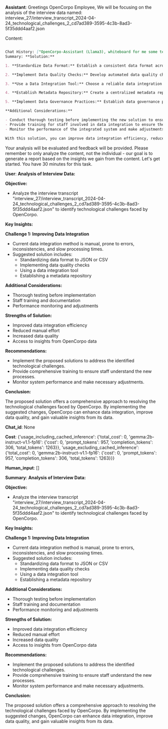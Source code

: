 **Assistant**: Greetings OpenCorpo Employee, We will be focusing on the analysis of the interview data named: interview_27/interview_transcript_2024-04-24_technological_challenges_2_cd7ad389-3595-4c3b-8ad3-5f35ddd4aaf2.json 


 Content: 

 ```md

 Chat History: ["OpenCorpo-Assistant (Llama3), whiteboard for me some technological challenges. Propose a solution for OpenCorpo specific solutions. I will evaluate your answers and give my feedback, then propose a problem to you. You will answer and I will evaluate. Let's now begin. You have 30 minutes.", "Sounds great! I'm ready to assist you with technological challenges related to OpenCorpo. I have 30 minutes to provide solutions.\n\nPlease feel free to share the specific challenges you'd like help with, and I'll do my best to offer insightful and helpful suggestions.", "Excellent attitude!\n\nAlright, let's get started! Here's your first challenge:\n\n**Challenge 1: Improving Data Integration**\n\nOpenCorpo has multiple data sources from various departments within the organization. Currently, data integration is done manually through spreadsheets, which leads to errors, inconsistencies, and slow processing times.\n\nPropose a solution to improve data integration, ensuring seamless data flow across different departments, reducing manual effort, and increasing accuracy.\n\nYou have 30 minutes!", "**Solution:**\n\n1. **Standardize Data Format:** Establish a consistent data format across all sources, including JSON or CSV. This will allow for automated data extraction and integration.\n\n2. **Implement Data Quality Checks:** Develop automated data quality checks to ensure data integrity, including checking for missing values, inconsistencies, and formatting errors.\n\n3. **Use a Data Integration Tool:** Choose a reliable data integration tool that supports OpenCorpo's data formats and allows for real-time data transfer. Consider tools like Apache Kafka, AWS Glue, or Microsoft Azure Data Lake Analytics.\n\n4. **Establish Metadata Repository:** Create a centralized metadata repository to store metadata about the data sources, transformations, and data quality checks. This metadata can be used by the data integration tool.\n\n5. **Implement Data Governance Practices:** Establish data governance practices to ensure data security, privacy, and compliance with regulations.\n\n**Additional Considerations:**\n\n- Conduct thorough testing before implementing the new solution to ensure accuracy and minimize downtime.\n- Provide training for staff involved in data integration to ensure they understand the new processes and tools.\n- Monitor the performance of the integrated system and make adjustments as needed.\n\nWith this solution, you can improve data integration efficiency, reduce manual effort, increase data quality, and gain insights from your OpenCorpo data."] 
 Summary: **Solution:**

1. **Standardize Data Format:** Establish a consistent data format across all sources, including JSON or CSV. This will allow for automated data extraction and integration.

2. **Implement Data Quality Checks:** Develop automated data quality checks to ensure data integrity, including checking for missing values, inconsistencies, and formatting errors.

3. **Use a Data Integration Tool:** Choose a reliable data integration tool that supports OpenCorpo's data formats and allows for real-time data transfer. Consider tools like Apache Kafka, AWS Glue, or Microsoft Azure Data Lake Analytics.

4. **Establish Metadata Repository:** Create a centralized metadata repository to store metadata about the data sources, transformations, and data quality checks. This metadata can be used by the data integration tool.

5. **Implement Data Governance Practices:** Establish data governance practices to ensure data security, privacy, and compliance with regulations.

**Additional Considerations:**

- Conduct thorough testing before implementing the new solution to ensure accuracy and minimize downtime.
- Provide training for staff involved in data integration to ensure they understand the new processes and tools.
- Monitor the performance of the integrated system and make adjustments as needed.

With this solution, you can improve data integration efficiency, reduce manual effort, increase data quality, and gain insights from your OpenCorpo data. 
``` 


 Your analysis will be evaluated and feedback will be provided. Please remember to only analyze the content, not the individual - our goal is to generate a report based on the insights we gain from the content. Let's get started. You have 30 minutes for this task.

**User**: **Analysis of Interview Data:**

**Objective:**
- Analyze the interview transcript "interview_27/interview_transcript_2024-04-24_technological_challenges_2_cd7ad389-3595-4c3b-8ad3-5f35ddd4aaf2.json" to identify technological challenges faced by OpenCorpo.

**Key Insights:**

**Challenge 1: Improving Data Integration**

- Current data integration method is manual, prone to errors, inconsistencies, and slow processing times.
- Suggested solution includes:
    - Standardizing data format to JSON or CSV
    - Implementing data quality checks
    - Using a data integration tool
    - Establishing a metadata repository

**Additional Considerations:**

- Thorough testing before implementation
- Staff training and documentation
- Performance monitoring and adjustments

**Strengths of Solution:**

- Improved data integration efficiency
- Reduced manual effort
- Increased data quality
- Access to insights from OpenCorpo data

**Recommendations:**

- Implement the proposed solutions to address the identified technological challenges.
- Provide comprehensive training to ensure staff understand the new processes.
- Monitor system performance and make necessary adjustments.

**Conclusion:**

The proposed solution offers a comprehensive approach to resolving the technological challenges faced by OpenCorpo. By implementing the suggested changes, OpenCorpo can enhance data integration, improve data quality, and gain valuable insights from its data.

**Chat_id**: None

**Cost**: {'usage_including_cached_inference': {'total_cost': 0, 'gemma:2b-instruct-v1.1-fp16': {'cost': 0, 'prompt_tokens': 957, 'completion_tokens': 306, 'total_tokens': 1263}}, 'usage_excluding_cached_inference': {'total_cost': 0, 'gemma:2b-instruct-v1.1-fp16': {'cost': 0, 'prompt_tokens': 957, 'completion_tokens': 306, 'total_tokens': 1263}}}

**Human_input**: []

**Summary**: **Analysis of Interview Data:**

**Objective:**
- Analyze the interview transcript "interview_27/interview_transcript_2024-04-24_technological_challenges_2_cd7ad389-3595-4c3b-8ad3-5f35ddd4aaf2.json" to identify technological challenges faced by OpenCorpo.

**Key Insights:**

**Challenge 1: Improving Data Integration**

- Current data integration method is manual, prone to errors, inconsistencies, and slow processing times.
- Suggested solution includes:
    - Standardizing data format to JSON or CSV
    - Implementing data quality checks
    - Using a data integration tool
    - Establishing a metadata repository

**Additional Considerations:**

- Thorough testing before implementation
- Staff training and documentation
- Performance monitoring and adjustments

**Strengths of Solution:**

- Improved data integration efficiency
- Reduced manual effort
- Increased data quality
- Access to insights from OpenCorpo data

**Recommendations:**

- Implement the proposed solutions to address the identified technological challenges.
- Provide comprehensive training to ensure staff understand the new processes.
- Monitor system performance and make necessary adjustments.

**Conclusion:**

The proposed solution offers a comprehensive approach to resolving the technological challenges faced by OpenCorpo. By implementing the suggested changes, OpenCorpo can enhance data integration, improve data quality, and gain valuable insights from its data.

